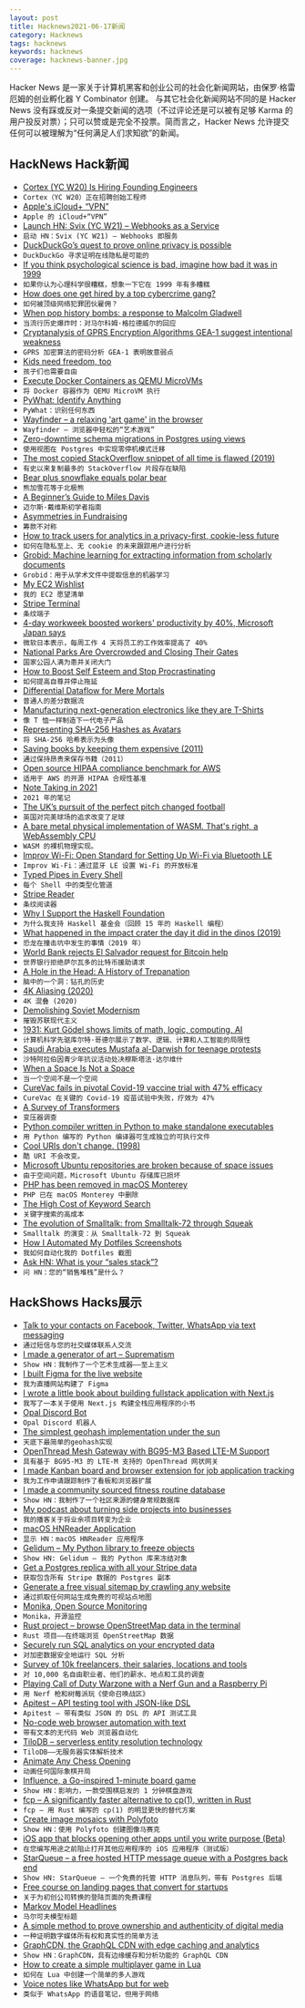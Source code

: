 ```yaml
---
layout: post
title: Hacknews2021-06-17新闻
category: Hacknews
tags: hacknews
keywords: hacknews
coverage: hacknews-banner.jpg
---
```


Hacker News 是一家关于计算机黑客和创业公司的社会化新闻网站，由保罗·格雷厄姆的创业孵化器 Y Combinator 创建。
与其它社会化新闻网站不同的是 Hacker News 没有踩或反对一条提交新闻的选项（不过评论还是可以被有足够 Karma 的用户投反对票）；只可以赞或是完全不投票。简而言之，Hacker News 允许提交任何可以被理解为“任何满足人们求知欲”的新闻。

## HackNews Hack新闻


- [Cortex (YC W20) Is Hiring Founding Engineers](https://www.workatastartup.com/jobs/29595)
- `Cortex（YC W20）正在招聘创始工程师`
- [Apple's iCloud+ “VPN”](https://www.metzdowd.com/pipermail/cryptography/2021-June/037144.html)
- `Apple 的 iCloud+“VPN”`
- [Launch HN: Svix (YC W21) – Webhooks as a Service](item?id=27528202)
- `启动 HN：Svix (YC W21) – Webhooks 即服务`
- [DuckDuckGo’s quest to prove online privacy is possible](https://www.wired.com/story/duckduckgo-quest-prove-online-privacy-possible/)
- `DuckDuckGo 寻求证明在线隐私是可能的`
- [If you think psychological science is bad, imagine how bad it was in 1999](https://statmodeling.stat.columbia.edu/2021/06/16/wow-just-wow-if-you-think-psychological-science-as-bad-in-the-2010-2015-era-you-cant-imagine-how-bad-it-was-back-in-1999/)
- `如果你认为心理科学很糟糕，想象一下它在 1999 年有多糟糕`
- [How does one get hired by a top cybercrime gang?](https://krebsonsecurity.com/2021/06/how-does-one-get-hired-by-a-top-cybercrime-gang/)
- `如何被顶级网络犯罪团伙雇佣？`
- [When pop history bombs: a response to Malcolm Gladwell](https://lareviewofbooks.org/article/when-pop-history-bombs-a-response-to-malcolm-gladwells-love-letter-to-american-air-power/)
- `当流行历史爆炸时：对马尔科姆·格拉德威尔的回应`
- [Cryptanalysis of GPRS Encryption Algorithms GEA-1 suggest intentional weakness](https://eprint.iacr.org/2021/819)
- `GPRS 加密算法的密码分析 GEA-1 表明故意弱点`
- [Kids need freedom, too](https://www.persuasion.community/p/kids-need-freedom-too)
- `孩子们也需要自由`
- [Execute Docker Containers as QEMU MicroVMs](https://mergeboard.com/blog/2-qemu-microvm-docker/)
- `将 Docker 容器作为 QEMU MicroVM 执行`
- [PyWhat: Identify Anything](https://github.com/bee-san/pyWhat)
- `PyWhat：识别任何东西`
- [Wayfinder – a relaxing 'art game' in the browser](https://wayfinder.nfb.ca/)
- `Wayfinder – 浏览器中轻松的“艺术游戏”`
- [Zero-downtime schema migrations in Postgres using views](https://fabianlindfors.se/blog/schema-migrations-in-postgres/)
- `使用视图在 Postgres 中实现零停机模式迁移`
- [The most copied StackOverflow snippet of all time is flawed (2019)](https://programming.guide/worlds-most-copied-so-snippet.html)
- `有史以来复制最多的 StackOverflow 片段存在缺陷`
- [Bear plus snowflake equals polar bear](https://andysalerno.com/posts/weird-emojis/)
- `熊加雪花等于北极熊`
- [A Beginner’s Guide to Miles Davis](https://samenright.com/2021/06/06/a-beginners-guide-to-miles-davis/)
- `迈尔斯·戴维斯初学者指南`
- [Asymmetries in Fundraising](https://blog.aaronkharris.com/asymmetries-in-fundraising)
- `筹款不对称`
- [How to track users for analytics in a privacy-first, cookie-less future](https://www.narrator.ai/blog/how-to-track-users-for-analytics-in-a-privacy-first-cookie-less-future/)
- `如何在隐私至上、无 cookie 的未来跟踪用户进行分析`
- [Grobid: Machine learning for extracting information from scholarly documents](https://github.com/kermitt2/grobid)
- `Grobid：用于从学术文件中提取信息的机器学习`
- [My EC2 Wishlist](http://www.daemonology.net/blog/2021-06-16-My-EC2-wishlist.html)
- `我的 EC2 愿望清单`
- [Stripe Terminal](https://stripe.com/terminal)
- `条纹端子`
- [4-day workweek boosted workers' productivity by 40%, Microsoft Japan says](https://www.npr.org/2019/11/04/776163853/microsoft-japan-says-4-day-workweek-boosted-workers-productivity-by-40)
- `微软日本表示，每周工作 4 天将员工的工作效率提高了 40%`
- [National Parks Are Overcrowded and Closing Their Gates](https://www.wsj.com/articles/national-parks-are-overcrowded-and-closing-their-gates-11623582002)
- `国家公园人满为患并关闭大门`
- [How to Boost Self Esteem and Stop Procrastinating](https://neuralshifter.com/posts/boost-self-esteem-stop-procrastination)
- `如何提高自尊并停止拖延`
- [Differential Dataflow for Mere Mortals](https://github.com/jamii/dida)
- `普通人的差分数据流`
- [Manufacturing next-generation electronics like they are T-Shirts](https://ygoliya.medium.com/manufacturing-next-generation-electronics-like-they-are-t-shirts-526e8551748b)
- `像 T 恤一样制造下一代电子产品`
- [Representing SHA-256 Hashes as Avatars](https://francoisbest.com/posts/2021/hashvatars)
- `将 SHA-256 哈希表示为头像`
- [Saving books by keeping them expensive (2011)](https://themillions.com/2011/09/the-german-solution-saving-books-by-keeping-them-expensive.html)
- `通过保持昂贵来保存书籍（2011）`
- [Open source HIPAA compliance benchmark for AWS](https://github.com/turbot/steampipe-mod-aws-compliance)
- `适用于 AWS 的开源 HIPAA 合规性基准`
- [Note Taking in 2021](http://blog.dornea.nu/2021/06/13/note-taking-in-2021/)
- `2021 年的笔记`
- [The UK’s pursuit of the perfect pitch changed football](https://www.theguardian.com/football/2021/jun/15/silicon-valley-of-turf-uk-perfect-football-pitch)
- `英国对完美球场的追求改变了足球`
- [A bare metal physical implementation of WASM. That's right, a WebAssembly CPU](https://github.com/lastmjs/wasm-metal)
- `WASM 的裸机物理实现。`
- [Improv Wi-Fi: Open Standard for Setting Up Wi-Fi via Bluetooth LE](https://www.improv-wifi.com/)
- `Improv Wi-Fi：通过蓝牙 LE 设置 Wi-Fi 的开放标准`
- [Typed Pipes in Every Shell](http://joeyh.name/blog/entry/typed_pipes_in_every_shell/)
- `每个 Shell 中的类型化管道`
- [Stripe Reader](https://stripe.com/terminal/stripe-reader)
- `条纹阅读器`
- [Why I Support the Haskell Foundation](https://cdsmithus.medium.com/why-i-support-the-haskell-foundation-1ac3cda1f82f)
- `为什么我支持 Haskell 基金会（回顾 15 年的 Haskell 编程）`
- [What happened in the impact crater the day it did in the dinos (2019)](https://arstechnica.com/science/2019/09/heres-what-happened-in-the-impact-crater-the-day-it-did-in-the-dinos/)
- `恐龙在撞击坑中发生的事情（2019 年）`
- [World Bank rejects El Salvador request for Bitcoin help](https://www.bbc.com/news/business-57507386)
- `世界银行拒绝萨尔瓦多的比特币援助请求`
- [A Hole in the Head: A History of Trepanation](https://thereader.mitpress.mit.edu/hole-in-the-head-trepanation/)
- `脑中的一个洞：钻孔的历史`
- [4K Aliasing (2020)](https://richardstartin.github.io/posts/4k-aliasing)
- `4K 混叠 (2020)`
- [Demolishing Soviet Modernism](https://tribunemag.co.uk/2021/06/demolishing-soviet-modernism)
- `摧毁苏联现代主义`
- [1931: Kurt Gödel shows limits of math, logic, computing, AI](https://people.idsia.ch/~juergen/goedel-1931-founder-theoretical-computer-science-AI.html)
- `计算机科学先驱库尔特·哥德尔展示了数学、逻辑、计算和人工智能的局限性`
- [Saudi Arabia executes Mustafa al-Darwish for teenage protests](https://reprieve.org/uk/2021/06/15/saudi-arabia-executes-mustafa-al-darwish-for-teenage-protests/)
- `沙特阿拉伯因青少年抗议活动处决穆斯塔法·达尔维什`
- [When a Space Is Not a Space](https://www.bigmessowires.com/2021/06/01/when-a-space-is-not-a-space/)
- `当一个空间不是一个空间`
- [CureVac fails in pivotal Covid-19 vaccine trial with 47% efficacy](https://www.reuters.com/business/healthcare-pharmaceuticals/curevacs-covid-19-vaccine-misses-efficacy-goal-mass-trial-2021-06-16/)
- `CureVac 在关键的 Covid-19 疫苗试验中失败，疗效为 47%`
- [A Survey of Transformers](https://papers.labml.ai/paper/2106.04554)
- `变压器调查`
- [Python compiler written in Python to make standalone executables](https://github.com/Nuitka/Nuitka)
- `用 Python 编写的 Python 编译器可生成独立的可执行文件`
- [Cool URIs don't change. (1998)](https://www.w3.org/Provider/Style/URI.html)
- `酷 URI 不会改变。 `
- [Microsoft Ubuntu repositories are broken because of space issues](https://github.com/dotnet/core/issues/6381)
- `由于空间问题，Microsoft Ubuntu 存储库已损坏`
- [PHP has been removed in macOS Monterey](https://developer.apple.com/forums/thread/681907)
- `PHP 已在 macOS Monterey 中删除`
- [The High Cost of Keyword Search](https://blog.zir-ai.com/the-high-cost-of-keyword-search)
- `关键字搜索的高成本`
- [The evolution of Smalltalk: from Smalltalk-72 through Squeak](https://dl.acm.org/doi/10.1145/3386335)
- `Smalltalk 的演变：从 Smalltalk-72 到 Squeak`
- [How I Automated My Dotfiles Screenshots](https://blog.albingroen.com/posts/how-i-automated-my-dotfiles-screenshots)
- `我如何自动化我的 Dotfiles 截图`
- [Ask HN: What is your “sales stack”?](item?id=27525819)
- `问 HN：您的“销售堆栈”是什么？`


## HackShows Hacks展示

- [ Talk to your contacts on Facebook, Twitter, WhatsApp via text messaging](https://fiotron.com)
- `通过短信与您的社交媒体联系人交流`
- [ I made a generator of art – Suprematism](https://tool.graphics/suprematism)
- `Show HN：我制作了一个艺术生成器——至上主义`
- [ I built Figma for the live website](https://graha.io)
- `我为直播网站构建了 Figma`
- [ I wrote a little book about building fullstack application with Next.js](https://fullstack-nextjs-in-action.taonan.lu/)
- `我写了一本关于使用 Next.js 构建全栈应用程序的小书`
- [ Opal Discord Bot](https://github.com/ryanbrwr/opal)
- `Opal Discord 机器人`
- [ The simplest geohash implementation under the sun](https://mro.name/g/u154)
- `天底下最简单的geohash实现`
- [ OpenThread Mesh Gateway with BG95-M3 Based LTE-M Support](https://lab5e.com/blog/2021/6/14/otbr/)
- `具有基于 BG95-M3 的 LTE-M 支持的 OpenThread 网状网关`
- [ I made Kanban board and browser extension for job application tracking](https://profilehunt.net)
- `我为工作申请跟踪制作了看板和浏览器扩展`
- [ I made a community sourced fitness routine database](https://routinedb.com/routines)
- `Show HN：我制作了一个社区来源的健身常规数据库`
- [ My podcast about turning side projects into businesses](https://anchor.fm/wannabentrepreneur/episodes/1---Pilot-e10p1ba)
- `我的播客关于将业余项目转变为企业`
- [ macOS HNReader Application](https://github.com/mattrighetti/HNReaderApp)
- `显示 HN：macOS HNReader 应用程序`
- [ Gelidum – My Python library to freeze objects](https://github.com/diegojromerolopez/gelidum)
- `Show HN: Gelidum – 我的 Python 库来冻结对象`
- [ Get a Postgres replica with all your Stripe data](https://blog.syncinc.so/stripe-on-sync-inc)
- `获取包含所有 Stripe 数据的 Postgres 副本`
- [ Generate a free visual sitemap by crawling any website](https://rarchy.com/sitemaps/visual-sitemap-generator)
- `通过抓取任何网站生成免费的可视站点地图`
- [ Monika, Open Source Monitoring](https://monika.hyperjump.tech/)
- `Monika，开源监控`
- [ Rust project – browse OpenStreetMap data in the terminal](https://github.com/edouardpoitras/osm-geo-mapper)
- `Rust 项目——在终端浏览 OpenStreetMap 数据`
- [ Securely run SQL analytics on your encrypted data](https://github.com/mc2-project/mc2)
- `对加密数据安全地运行 SQL 分析`
- [ Survey of 10k freelancers, their salaries, locations and tools](https://contra.com/freelance-industry-report-2021/)
- `对 10,000 名自由职业者、他们的薪水、地点和工具的调查`
- [ Playing Call of Duty Warzone with a Nerf Gun and a Raspberry Pi](https://www.youtube.com/watch?v=ld0Pcy6F-3g)
- `用 Nerf 枪和树莓派玩《使命召唤战区》`
- [ Apitest – API testing tool with JSON-like DSL](https://github.com/sigoden/apitest)
- `Apitest – 带有类似 JSON 的 DSL 的 API 测试工具`
- [ No-code web browser automation with text](https://browserdaemon.com)
- `带有文本的无代码 Web 浏览器自动化`
- [ TiloDB – serverless entity resolution technology](https://tilodb.com/tilodb)
- `TiloDB——无服务器实体解析技术`
- [ Animate Any Chess Opening](https://deepnote.com/@jstastny/Chess-Openings-CuVqER2CT-qv1-TjJjNHLw)
- `动画任何国际象棋开局`
- [ Influence, a Go-inspired 1-minute board game](http://cintrest.com/influence/)
- `Show HN：影响力，一款受围棋启发的 1 分钟棋盘游戏`
- [ fcp – A significantly faster alternative to cp(1), written in Rust](https://github.com/Svetlitski/fcp)
- `fcp – 用 Rust 编写的 cp(1) 的明显更快的替代方案`
- [ Create image mosaics with Polyfoto](https://github.com/shanedrabing/polyfoto)
- `Show HN：使用 Polyfoto 创建图像马赛克`
- [ iOS app that blocks opening other apps until you write purpose (Beta)](item?id=27532021)
- `在您编写用途之前阻止打开其他应用程序的 iOS 应用程序（测试版）`
- [ StarQueue – a free hosted HTTP message queue with a Postgres back end](https://www.starqueue.org/)
- `Show HN: StarQueue – 一个免费的托管 HTTP 消息队列，带有 Postgres 后端`
- [ Free course on landing pages that convert for startups](https://zenacademy.com.au/course/landing-pages-that-convert/)
- `关于为初创公司转换的登陆页面的免费课程`
- [ Markov Model Headlines](https://www.locserendipity.com/Markov_Headlines.html)
- `马尔可夫模型标题`
- [ A simple method to prove ownership and authenticity of digital media](https://github.com/pushpendre/flagplant)
- `一种证明数字媒体所有权和真实性的简单方法`
- [ GraphCDN, the GraphQL CDN with edge caching and analytics](https://graphcdn.io/blog/announcing-graphcdn)
- `Show HN：GraphCDN，具有边缘缓存和分析功能的 GraphQL CDN`
- [ How to create a simple multiplayer game in Lua](https://github.com/prashantgupta24/lua-top-down-multiplayer)
- `如何在 Lua 中创建一个简单的多人游戏`
- [ Voice notes like WhatsApp but for web](https://voicl.com)
- `类似于 WhatsApp 的语音笔记，但用于网络`

